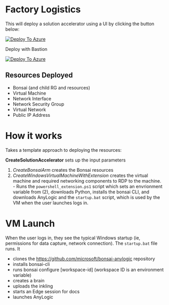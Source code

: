 # Factory Logistics


This will deploy a solution accelerator using a UI by clicking the button below:

[![Deploy To Azure](https://aka.ms/deploytoazurebutton)](https://portal.azure.com/#create/Microsoft.Template/uri/https%3A%2F%2Fraw.githubusercontent.com%2Fmicrosoft%2Fbonsai-solution-accelerators%2Fmw%2Flogistics_supply_chain%2Ffactory_logistics%2FCreateSolutionAccelerator.json/createUIDefinitionUri/https%3A%2F%2Fraw.githubusercontent.com%2Fmicrosoft%2Fbonsai-solution-accelerators%2Fmw%2Fshared%2FcreateUiDefinition.json)

Deploy with Bastion

[![Deploy To Azure](https://aka.ms/deploytoazurebutton)](https://portal.azure.com/#create/Microsoft.Template/uri/https%3A%2F%2Fraw.githubusercontent.com%2Fmicrosoft%2Fbonsai-solution-accelerators%2Fmw%2Flogistics_supply_chain%2Ffactory_logistics%2FCreateSolutionAcceleratorB.json/createUIDefinitionUri/https%3A%2F%2Fraw.githubusercontent.com%2Fmicrosoft%2Fbonsai-solution-accelerators%2Fmw%2Fshared%2FcreateUiDefinition.json)

<!-- # Single Resource

https://portal.azure.com/#create/Microsoft.Template/uri/https%3A%2F%2Fraw.githubusercontent.com%2Fdavidhcoe%2Fb_sas%2Fmaster%2FCreateWindowsVirtualMachineWithExtensionB.json    -->


## Resources Deployed

- Bonsai (and child RG and resources)
- Virtual Machine
- Network Interface
- Network Security Group
- Virtual Network
- Public IP Address

# How it works

Takes a template approach to deploying the resources:

**CreateSolutionAccelerator** sets up the input parameters<br>
1. *CreateBonsaiArm* creates the Bonsai resources 
2. *CreateWindowsVirtualMachineWithExtension* creates the virtual machine and required networking components to RDP to the machine. <br> - Runs the `powershell_extension.ps1` script which sets an envrionment variable from (2), downloads Python, installs the bonsai CLI, and downloads AnyLogic and the `startup.bat` script, which is used by the VM when the user launches logs in.

# VM Launch

When the user logs in, they see the typical Windows startup (ie, permissions for data capture, network connection). The `startup.bat` file runs. It 

- clones the https://github.com/microsoft/bonsai-anylogic repository
- installs bonsai-cli
- runs bonsai configure [workspace-id] (workspace ID is an environment variable)
- creates a brain
- uploads the inkling
- starts an Edge session for docs
- launches AnyLogic 

